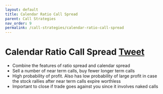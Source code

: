 ```yaml
---
layout: default
title: Calendar Ratio Call Spread
parent: Call Strategies
nav_order: 9
permalink: /call-strategies/calendar-ratio-call-spread
---
```

# Calendar Ratio Call Spread <a href="https://twitter.com/share?ref_src=twsrc%5Etfw" class="twitter-share-button" data-text="Quick reference guide for Calendar Ratio Call Spread #optionstrategy via #optionnotes" data-url="http://optionnotes.com/call-strategies/calendar-ratio-call-spread" data-related="" data-show-count="false">Tweet</a><script async src="https://platform.twitter.com/widgets.js" charset="utf-8"></script>
- Combine the features of ratio spread and calendar spread
- Sell a number of near term calls, buy fewer longer term calls
- High probability of profit. Also has low probability  of large profit in case the stock rallies after near term calls expire worthless
- Important to close if trade goes against you since it involves naked calls
